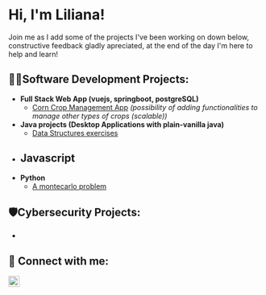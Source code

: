 <h1>Hi, I'm Liliana!</h1>

Join me as I add some of the projects I've been working on down below, constructive feedback gladly apreciated, at the end of the day I'm here to help and learn!

<h2>👩‍💻Software Development Projects:</h2>

- <b>Full Stack Web App (vuejs, springboot, postgreSQL)</b>
  - [Corn Crop Management App](https://github.com/lili111001/corn-crop-management/tree/main) <i>(possibility of adding functionalities to manage other types of crops (scalable))</i> 
- <b>Java projects (Desktop Applications with plain-vanilla java)</b>
  - [Data Structures exercises](https://github.com/lili111001/data-structures-exercises)
- <b>Javascript</b>
  - 
- <b>Python</b>
  - [A montecarlo problem](https://github.com/lili195/un-problema-montecarlo.git)

<h2>🛡️Cybersecurity Projects:</h2>

- 

<h2> 🤳 Connect with me:</h2>

[<img align="left" alt="LilianaHernandez | LinkedIn" width="22px" src="https://cdn.jsdelivr.net/npm/simple-icons@v3/icons/linkedin.svg" />][linkedin]


[linkedin]: www.linkedin.com/in/liliana-hernández-617899296
